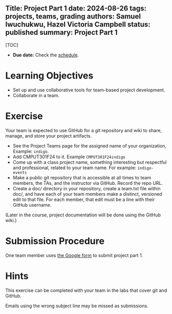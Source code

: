 Title: Project Part 1
date: 2024-08-26
tags: projects, teams, grading
authors: Samuel Iwuchukwu, Hazel Victoria Campbell
status: published
summary: Project Part 1
----

[TOC]

* **Due date:** Check the [schedule]({filename}/pages/home.md#schedule).

# Learning Objectives

* Set up and use collaborative tools for team-based project development.
* Collaborate in a team.

# Exercise

Your team is expected to use GitHub for a git repository and wiki to share, manage, and store your project artifacts.

* See the Project Teams page for the assigned name of your organization, Example: `indigo`.
* Add CMPUT301F24 to it. Example `CMPUT301F24indigo`
* Come up with a class project name, something interesting but respectful and professional, related to your team name. For example: `indigo-events`
* Make a public git repository that is accessible at all times to team members, the TAs, and the instructor via GitHub. Record the repo URL.
* Create a doc/ directory in your repository, create a team.txt file within doc/, and have each of your team members make a distinct, versioned edit to that file. For each member, that edit must be a line with their GitHub username.

(Later in the course, project documentation will be done using the GitHub wiki.)

# **Submission Procedure**

One team member uses [the Google form]() to submit project part 1.

# **Hints**

This exercise can be completed with your team in the labs that cover git and GitHub.

Emails using the wrong subject line may be missed as submissions.

